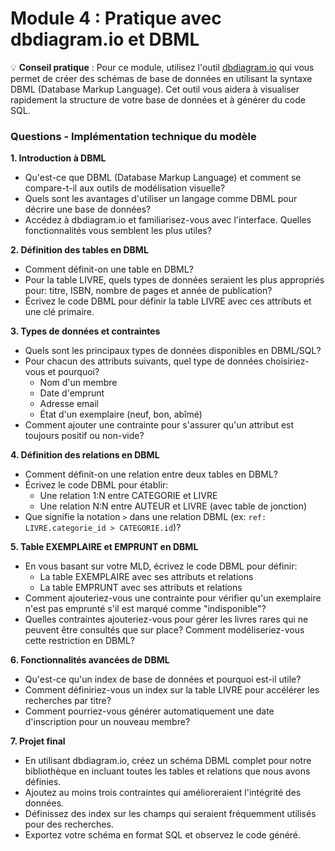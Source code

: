 # Module 4 : Pratique avec dbdiagram.io et DBML

💡 **Conseil pratique** : Pour ce module, utilisez l'outil [dbdiagram.io](http://dbdiagram.io) qui vous permet de créer des schémas de base de données en utilisant la syntaxe DBML (Database Markup Language). Cet outil vous aidera à visualiser rapidement la structure de votre base de données et à générer du code SQL.

### Questions - Implémentation technique du modèle

**1. Introduction à DBML**

- Qu'est-ce que DBML (Database Markup Language) et comment se compare-t-il aux outils de modélisation visuelle?
- Quels sont les avantages d'utiliser un langage comme DBML pour décrire une base de données?
- Accédez à dbdiagram.io et familiarisez-vous avec l'interface. Quelles fonctionnalités vous semblent les plus utiles?

**2. Définition des tables en DBML**

- Comment définit-on une table en DBML?
- Pour la table LIVRE, quels types de données seraient les plus appropriés pour: titre, ISBN, nombre de pages et année de publication?
- Écrivez le code DBML pour définir la table LIVRE avec ces attributs et une clé primaire.

**3. Types de données et contraintes**

- Quels sont les principaux types de données disponibles en DBML/SQL?
- Pour chacun des attributs suivants, quel type de données choisiriez-vous et pourquoi?
  - Nom d'un membre
  - Date d'emprunt
  - Adresse email
  - État d'un exemplaire (neuf, bon, abîmé)
- Comment ajouter une contrainte pour s'assurer qu'un attribut est toujours positif ou non-vide?

**4. Définition des relations en DBML**

- Comment définit-on une relation entre deux tables en DBML?
- Écrivez le code DBML pour établir:
  - Une relation 1:N entre CATEGORIE et LIVRE
  - Une relation N:N entre AUTEUR et LIVRE (avec table de jonction)
- Que signifie la notation `>` dans une relation DBML (ex: `ref: LIVRE.categorie_id > CATEGORIE.id`)?

**5. Table EXEMPLAIRE et EMPRUNT en DBML**

- En vous basant sur votre MLD, écrivez le code DBML pour définir:
  - La table EXEMPLAIRE avec ses attributs et relations
  - La table EMPRUNT avec ses attributs et relations
- Comment ajouteriez-vous une contrainte pour vérifier qu'un exemplaire n'est pas emprunté s'il est marqué comme "indisponible"?
- Quelles contraintes ajouteriez-vous pour gérer les livres rares qui ne peuvent être consultés que sur place? Comment modéliseriez-vous cette restriction en DBML?

**6. Fonctionnalités avancées de DBML**

- Qu'est-ce qu'un index de base de données et pourquoi est-il utile?
- Comment définiriez-vous un index sur la table LIVRE pour accélérer les recherches par titre?
- Comment pourriez-vous générer automatiquement une date d'inscription pour un nouveau membre?

**7. Projet final**

- En utilisant dbdiagram.io, créez un schéma DBML complet pour notre bibliothèque en incluant toutes les tables et relations que nous avons définies.
- Ajoutez au moins trois contraintes qui amélioreraient l'intégrité des données.
- Définissez des index sur les champs qui seraient fréquemment utilisés pour des recherches.
- Exportez votre schéma en format SQL et observez le code généré.
